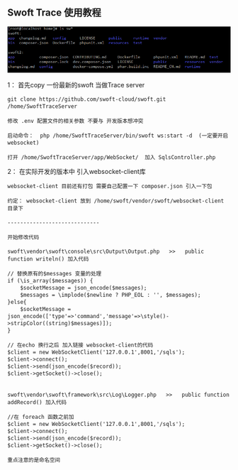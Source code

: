 Swoft Trace 使用教程
---------------------------------------

![文件目录格式](https://raw.githubusercontent.com/guoyahao/SwoftTraceChromeUseTutorial/master/img/ls.png)


1： 首先copy 一份最新的swoft 当做Trace server

    git clone https://github.com/swoft-cloud/swoft.git  /home/SwoftTraceServer

	修改 .env 配置文件的相关参数 不要与 开发版本想冲突 
	
    启动命令：  php /home/SwoftTraceServer/bin/swoft ws:start -d  (一定要开启websocket)

	打开 /home/SwoftTraceServer/app/WebSocket/  加入 SqlsController.php 
	
2： 在实际开发的版本中 引入websocket-client库  

	websocket-client 目前还有打包 需要自己配置一下 composer.json 引入一下包 

    约定： websocket-client 放到 /home/swoft/vendor/swoft/websocket-client 目录下 

    -----------------------------

    开始修改代码 

    swoft\vendor\swoft\console\src\Output\Output.php   >>   public function writeln() 加入代码 

	// 替换原有的$messages 变量的处理
    if (\is_array($messages)) {
        $socketMessage = json_encode($messages);
        $messages = \implode($newline ? PHP_EOL : '', $messages);
    }else{
        $socketMessage = json_encode(['type'=>'command','message'=>\style()->stripColor((string)$messages)]);
    }
   
    // 在echo 换行之后 加入链接 websocket-client的代码
    $client = new WebSocketClient('127.0.0.1',8001,'/sqls');
    $client->connect();
    $client->send(json_encode($record));
    $client->getSocket()->close();

   
    swoft\vendor\swoft\framework\src\Log\Logger.php   >>   public function addRecord() 加入代码 

    //在 foreach 函数之前加    
	$client = new WebSocketClient('127.0.0.1',8001,'/sqls');
    $client->connect();
    $client->send(json_encode($record));
    $client->getSocket()->close();
 
	重点注意的是命名空间
